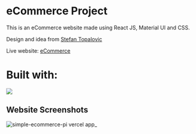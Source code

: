 # eCommerce Project

This is an eCommerce website made using React JS, Material UI and CSS.

Design and idea from [Stefan Topalovic](https://www.stefantopalovic.com/)

Live website: [eCommerce](https://simple-ecommerce-pi.vercel.app/)
# Built with:

[![](https://skillicons.dev/icons?i=react,materialui,css&perline=3)](https://skillicons.dev)

## Website Screenshots

![simple-ecommerce-pi vercel app_](https://github.com/ronrustemi123/eCommerce/assets/96088084/661cf68b-b0b6-478d-9216-088eed71f872)

